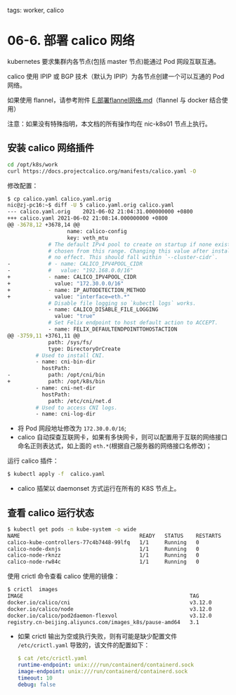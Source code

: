 tags: worker, calico

# 06-6. 部署 calico 网络

kubernetes 要求集群内各节点(包括 master 节点)能通过 Pod 网段互联互通。

calico 使用 IPIP 或 BGP 技术（默认为 IPIP）为各节点创建一个可以互通的 Pod 网络。

如果使用 flannel，请参考附件 [E.部署flannel网络.md](E.部署flannel网络.md)（flannel 与 docker 结合使用）

注意：如果没有特殊指明，本文档的所有操作均在 nic-k8s01 节点上执行。

## 安装 calico 网络插件

``` bash
cd /opt/k8s/work
curl https://docs.projectcalico.org/manifests/calico.yaml -O
```

修改配置：

``` bash
$ cp calico.yaml calico.yaml.orig
nic@zj-pc16:~$ diff -U 5 calico.yaml.orig calico.yaml
--- calico.yaml.orig    2021-06-02 21:04:31.000000000 +0800
+++ calico.yaml 2021-06-02 21:08:14.000000000 +0800
@@ -3678,12 +3678,14 @@
                   name: calico-config
                   key: veth_mtu
             # The default IPv4 pool to create on startup if none exists. Pod IPs will be
             # chosen from this range. Changing this value after installation will have
             # no effect. This should fall within `--cluster-cidr`.
-            # - name: CALICO_IPV4POOL_CIDR
-            #   value: "192.168.0.0/16"
+            - name: CALICO_IPV4POOL_CIDR
+              value: "172.30.0.0/16"
+            - name: IP_AUTODETECTION_METHOD
+              value: "interface=eth.*"
             # Disable file logging so `kubectl logs` works.
             - name: CALICO_DISABLE_FILE_LOGGING
               value: "true"
             # Set Felix endpoint to host default action to ACCEPT.
             - name: FELIX_DEFAULTENDPOINTTOHOSTACTION
@@ -3759,11 +3761,11 @@
             path: /sys/fs/
             type: DirectoryOrCreate
         # Used to install CNI.
         - name: cni-bin-dir
           hostPath:
-            path: /opt/cni/bin
+            path: /opt/k8s/bin
         - name: cni-net-dir
           hostPath:
             path: /etc/cni/net.d
         # Used to access CNI logs.
         - name: cni-log-dir
```
+ 将 Pod 网段地址修改为 `172.30.0.0/16`;
+ calico 自动探查互联网卡，如果有多快网卡，则可以配置用于互联的网络接口命名正则表达式，如上面的 `eth.*`(根据自己服务器的网络接口名修改)；

运行 calico 插件：

``` bash
$ kubectl apply -f  calico.yaml
```
+ calico 插架以 daemonset 方式运行在所有的 K8S 节点上。

## 查看 calico 运行状态

``` bash
$ kubectl get pods -n kube-system -o wide
NAME                                      READY   STATUS    RESTARTS   AGE     IP               NODE              NOMINATED NODE   READINESS GATES
calico-kube-controllers-77c4b7448-99lfq   1/1     Running   0          2m11s   172.30.184.128   nic-k8s-03   <none>           <none>
calico-node-dxnjs                         1/1     Running   0          2m11s   172.27.137.229   nic-k8s-02   <none>           <none>
calico-node-rknzz                         1/1     Running   0          2m11s   172.27.138.239   nic-k8s-03   <none>           <none>
calico-node-rw84c                         1/1     Running   0          2m11s   172.27.138.251   nic-k8s-01   <none>           <none>
```

使用 crictl 命令查看 calico 使用的镜像：

``` bash
$ crictl  images
IMAGE                                                     TAG                 IMAGE ID            SIZE
docker.io/calico/cni                                      v3.12.0             cb6799752c46c       66.5MB
docker.io/calico/node                                     v3.12.0             fc05bc4225f39       89.7MB
docker.io/calico/pod2daemon-flexvol                       v3.12.0             98793d0a88c82       37.5MB
registry.cn-beijing.aliyuncs.com/images_k8s/pause-amd64   3.1                 21a595adc69ca       326kB
```
+ 如果 crictl 输出为空或执行失败，则有可能是缺少配置文件 `/etc/crictl.yaml` 导致的，该文件的配置如下：

    ``` yaml
    $ cat /etc/crictl.yaml
    runtime-endpoint: unix:///run/containerd/containerd.sock
    image-endpoint: unix:///run/containerd/containerd.sock
    timeout: 10
    debug: false
    ```
